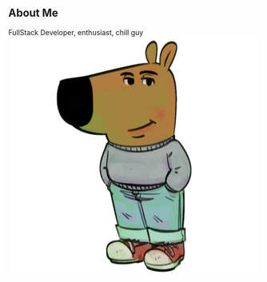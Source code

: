 ## About Me

FullStack Developer, enthusiast, chill guy ![meme](https://raw.githubusercontent.com/NikAlexan/NikAlexan/refs/heads/master/public/images/chill-guy.png "Chill guy")